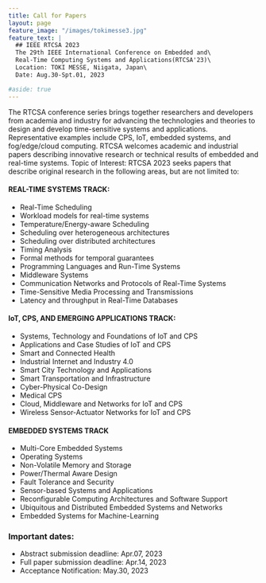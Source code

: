 ```yaml
---
title: Call for Papers
layout: page
feature_image: "/images/tokimesse3.jpg"
feature_text: |
  ## IEEE RTCSA 2023
  The 29th IEEE International Conference on Embedded and\
  Real-Time Computing Systems and Applications(RTCSA'23)\
  Location: TOKI MESSE, Niigata, Japan\
  Date: Aug.30-Spt.01, 2023

#aside: true
---
```


The RTCSA conference series brings together researchers and developers
from academia and industry for advancing the technologies and theories
to design and develop time-sensitive systems and
applications. Representative examples include CPS, IoT, embedded
systems, and fog/edge/cloud computing. RTCSA welcomes academic and
industrial papers describing innovative research or technical results
of embedded and real-time systems.
Topic of Interest: RTCSA 2023 seeks papers that describe original
research in the following areas, but are not limited to:

#### REAL-TIME SYSTEMS TRACK:
* Real-Time Scheduling
* Workload models for real-time systems
* Temperature/Energy-aware Scheduling
* Scheduling over heterogeneous architectures
* Scheduling over distributed architectures
* Timing Analysis
* Formal methods for temporal guarantees
* Programming Languages and Run-Time Systems
* Middleware Systems
* Communication Networks and Protocols of Real-Time Systems
* Time-Sensitive Media Processing and Transmissions
* Latency and throughput in Real-Time Databases

#### IoT, CPS, AND EMERGING APPLICATIONS TRACK:
* Systems, Technology and Foundations of IoT and CPS
* Applications and Case Studies of IoT and CPS
* Smart and Connected Health
* Industrial Internet and Industry 4.0
* Smart City Technology and Applications
* Smart Transportation and Infrastructure
* Cyber-Physical Co-Design
* Medical CPS
* Cloud, Middleware and Networks for IoT and CPS
* Wireless Sensor-Actuator Networks for IoT and CPS

#### EMBEDDED SYSTEMS TRACK
* Multi-Core Embedded Systems
* Operating Systems
* Non-Volatile Memory and Storage
* Power/Thermal Aware Design
* Fault Tolerance and Security
* Sensor-based Systems and Applications
* Reconfigurable Computing Architectures and Software Support
* Ubiquitous and Distributed Embedded Systems and Networks
* Embedded Systems for Machine-Learning

### Important dates:
* Abstract submission deadline:   Apr.07, 2023
* Full paper submission deadline: Apr.14, 2023
* Acceptance Notification:    May.30, 2023
